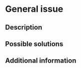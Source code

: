 # General issue

## Description

<!-- (REQUIRED) What is the issue/current behavior? -->

## Possible solutions

<!-- (OPTIONAL) What would a solution for this issue look like? -->

## Additional information

<!-- (OPTIONAL) What other information can you provide about this issue? -->

<!--
Thank you for taking the time to report this issue!
GitHub Issues should only be created for problems/topics related to this project's codebase.

Before submitting this issue, please make sure you are complying with our Code of Conduct:
https://github.com/magento/devdocs/blob/master/.github/CODE_OF_CONDUCT.md

Issues that do not comply with our Code of Conduct or do not contain enough information may be closed at the maintainers' discretion.

Feel free to remove this section before creating this issue.
-->
